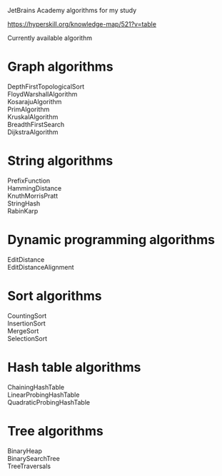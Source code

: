 JetBrains Academy algorithms for my study

https://hyperskill.org/knowledge-map/521?v=table

Currently available algorithm

# Graph algorithms

DepthFirstTopologicalSort  
FloydWarshallAlgorithm  
KosarajuAlgorithm  
PrimAlgorithm  
KruskalAlgorithm  
BreadthFirstSearch  
DijkstraAlgorithm  

# String algorithms

PrefixFunction  
HammingDistance  
KnuthMorrisPratt  
StringHash  
RabinKarp  

# Dynamic programming algorithms

EditDistance  
EditDistanceAlignment

# Sort algorithms
CountingSort  
InsertionSort  
MergeSort  
SelectionSort  

# Hash table algorithms
ChainingHashTable  
LinearProbingHashTable  
QuadraticProbingHashTable  

# Tree algorithms
BinaryHeap  
BinarySearchTree  
TreeTraversals